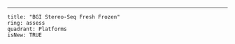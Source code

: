 ---

    title: "BGI Stereo-Seq Fresh Frozen"
    ring: assess
    quadrant: Platforms
    isNew: TRUE
